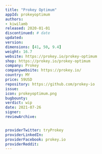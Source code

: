 ```yaml
---
title: "Prokey Optimum"
appId: prokeyoptimum
authors:
- kiwilamb
released: 2020-01-01
discontinued: # date
updated:
version:
dimensions: [41, 50, 9.4]
weight: 16.7
website: https://prokey.io/prokey-optimum
shop: https://prokey.io/prokey-optimum
company: Prokey
companywebsite: https://prokey.io/
country: MY
price: 59USD
repository: https://github.com/prokey-io
issue:
icon: prokeyoptimum.png
bugbounty:
verdict: wip 
date: 2021-07-26
signer:
reviewArchive:


providerTwitter: tryProkey
providerLinkedIn: 
providerFacebook: prokey.io
providerReddit: 
---
```


